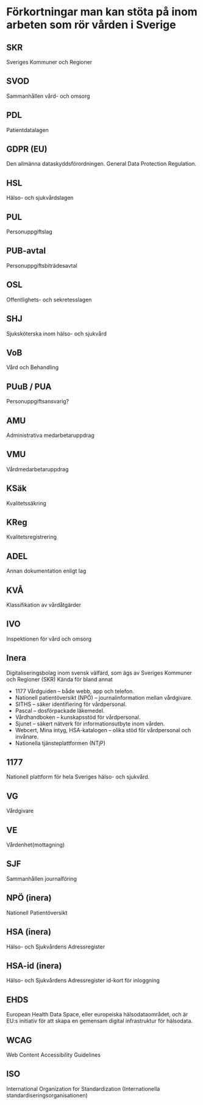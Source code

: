 # Förkortningar man kan stöta på inom arbeten som rör vården i Sverige

## SKR
Sveriges Kommuner och Regioner

## SVOD
Sammanhållen vård- och omsorg

## PDL
Patientdatalagen

## GDPR (EU)
Den allmänna dataskyddsförordningen. General Data Protection Regulation.

## HSL 
Hälso- och sjukvårdslagen

## PUL
Personuppgiftslag

## PUB-avtal
Personuppgiftsbiträdesavtal 

## OSL
Offentlighets- och sekretesslagen

## SHJ
Sjuksköterska inom hälso- och sjukvård

## VoB 
Vård och Behandling

## PUuB / PUA
Personuppgiftsansvarig?

## AMU
Administrativa medarbetaruppdrag

## VMU
Vårdmedarbetaruppdrag 

## KSäk
Kvalitetssäkring

## KReg
Kvalitetsregistrering

## ADEL
Annan dokumentation enligt lag

## KVÅ
Klassifikation av vårdåtgärder

## IVO 
Inspektionen för vård och omsorg

## Inera
Digitaliseringsbolag inom svensk välfärd, som ägs av Sveriges Kommuner och Regioner (SKR)
Kända för bland annat
 * 1177 Vårdguiden – både webb, app och telefon.
 * Nationell patientöversikt (NPÖ) – journalinformation mellan vårdgivare.
 * SITHS – säker identifiering för vårdpersonal.
 * Pascal – dosförpackade läkemedel.
 * Vårdhandboken – kunskapsstöd för vårdpersonal.
 * Sjunet – säkert nätverk för informationsutbyte inom vården.
 * Webcert, Mina intyg, HSA-katalogen – olika stöd för vårdpersonal och invånare.
 * Nationella tjänsteplattformen (NTjP)

## 1177
Nationell plattform för hela Sveriges hälso- och sjukvård.

## VG
Vårdgivare

## VE
Vårdenhet(mottagning)

## SJF
Sammanhållen journalföring 

## NPÖ (inera)
Nationell Patientöversikt

## HSA (inera)
Hälso- och Sjukvårdens Adressregister

## HSA-id (inera)
Hälso- och Sjukvårdens Adressregister id-kort för inloggning

## EHDS 
European Health Data Space, eller europeiska hälsodataområdet, och är EU:s initiativ för att skapa en gemensam digital infrastruktur för hälsodata.

## WCAG 
Web Content Accessibility Guidelines

## ISO
International Organization for Standardization (Internationella standardiseringsorganisationen)